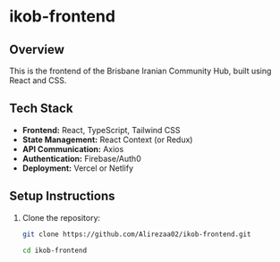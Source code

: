 # ikob-frontend
## Overview
This is the frontend of the Brisbane Iranian Community Hub, built using React and CSS.

## Tech Stack
- **Frontend:** React, TypeScript, Tailwind CSS
- **State Management:** React Context (or Redux)
- **API Communication:** Axios
- **Authentication:** Firebase/Auth0
- **Deployment:** Vercel or Netlify

## Setup Instructions
1. Clone the repository:
   ```sh
   git clone https://github.com/Alirezaa02/ikob-frontend.git

   cd ikob-frontend

